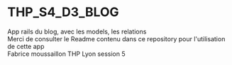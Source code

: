 # THP_S4_D3_BLOG
App rails du blog, avec les models, les relations <br/>
Merci de consulter le Readme contenu dans ce repository pour l'utilisation de cette app <br/>
Fabrice moussaillon THP Lyon session 5
